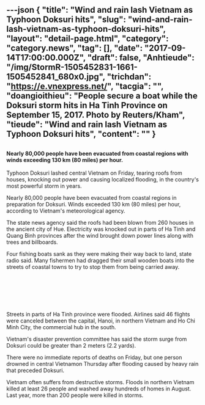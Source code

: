 ---json
{
    "title": "Wind and rain lash Vietnam as Typhoon Doksuri hits",
    "slug": "wind-and-rain-lash-vietnam-as-typhoon-doksuri-hits",
    "layout": "detail-page.html",
    "category": "category.news",
    "tag": [],
    "date": "2017-09-14T17:00:00.000Z",
    "draft": false,
    "Anhtieude": "/img/StormR-1505452831-1661-1505452841_680x0.jpg",
    "trichdan": "https://e.vnexpress.net/",
    "tacgia": "",
    "doangioithieu": "People secure a boat while the Doksuri storm hits in Ha Tinh Province on September 15, 2017. Photo by Reuters/Kham",
    "tieude": "Wind and rain lash Vietnam as Typhoon Doksuri hits",
    "__content__": ""
}
---
<h2><span style="font-size:14px">Nearly 80,000 people have been evacuated from coastal regions with winds exceeding 130 km (80 miles) per hour.</span></h2>

<p><span style="font-size:14px">Typhoon Doksuri lashed central Vietnam on Friday, tearing roofs from houses, knocking out power and causing localized flooding, in the country&#39;s most powerful storm in years.</span></p>

<p><span style="font-size:14px">Nearly 80,000 people have been evacuated from coastal regions in preparation for Doksuri. Winds exceeded 130 km (80 miles) per hour, according to Vietnam&#39;s meteorological agency.</span></p>

<p><span style="font-size:14px">The state news agency said the roofs had been blown from 260 houses in the ancient city of Hue. Electricity was knocked out in parts of Ha Tinh and Quang Binh provinces after the wind brought down power lines along with trees and billboards.</span></p>

<p><span style="font-size:14px">Four fishing boats sank as they were making their way back to land, state radio said. Many fishermen had dragged their small wooden boats into the streets of coastal towns to try to stop them from being carried away.</span></p>

<p>&nbsp;</p>

<p>&nbsp;</p>

<p>&nbsp;</p>

<p><span style="font-size:14px">Streets in parts of Ha Tinh province were flooded. Airlines said 46 flights were canceled between the capital, Hanoi, in northern Vietnam and Ho Chi Minh City, the commercial hub in the south.</span></p>

<p><span style="font-size:14px">Vietnam&#39;s disaster prevention committee has said the storm surge from Doksuri could be greater than 2 meters (2.2 yards).</span></p>

<p><span style="font-size:14px">There were no immediate reports of deaths on Friday, but one person drowned in central Vietnamon Thursday after flooding caused by heavy rain that preceded Doksuri.</span></p>

<p><span style="font-size:14px">Vietnam often suffers from destructive storms. Floods in northern Vietnam killed at least 26 people and washed away hundreds of homes in August. Last year, more than 200 people were killed in storms.</span></p>
